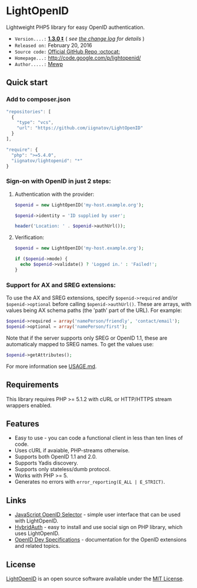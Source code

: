 # LightOpenID

Lightweight PHP5 library for easy OpenID authentication.

* `Version....:` [**1.3.0** :arrow_double_down:][1]
                 ( *see [the change log][2] for details* )
* `Released on:` February 20, 2016
* `Source code:` [Official GitHub Repo :octocat:][3]
* `Homepage...:` http://code.google.com/p/lightopenid/
* `Author.....:` [Mewp][4]

[1]: https://github.com/iignatov/LightOpenID/archive/master.zip
[2]: https://github.com/iignatov/LightOpenID/blob/master/CHANGELOG.md
[3]: https://github.com/Mewp/lightopenid
[4]: https://github.com/Mewp


## Quick start

### Add to composer.json

```javascript
"repositories": [
  {
    "type": "vcs",
    "url": "https://github.com/iignatov/LightOpenID"
  }
],

"require": {	
  "php": ">=5.4.0",
  "iignatov/lightopenid": "*"
}
```

### Sign-on with OpenID in just 2 steps:
  
  1. Authentication with the provider:

     ```php
     $openid = new LightOpenID('my-host.example.org');
     
     $openid->identity = 'ID supplied by user';
     
     header('Location: ' . $openid->authUrl());
     ```
  2. Verification:

     ```php
     $openid = new LightOpenID('my-host.example.org');
     
     if ($openid->mode) {
       echo $openid->validate() ? 'Logged in.' : 'Failed!';
     }
     ```

### Support for AX and SREG extensions:
  
  To use the AX and SREG extensions, specify `$openid->required` and/or `$openid->optional` 
  before calling `$openid->authUrl()`. These are arrays, with values being AX schema paths 
  (the 'path' part of the URL). For example:

  ```php
  $openid->required = array('namePerson/friendly', 'contact/email');
  $openid->optional = array('namePerson/first');
  ```

  Note that if the server supports only SREG or OpenID 1.1, these are automaticaly mapped 
  to SREG names. To get the values use:

  ```php  
  $openid->getAttributes();
  ```

  For more information see [USAGE.md](http://github.com/iignatov/LightOpenID/blob/master/USAGE.md).


## Requirements

This library requires PHP >= 5.1.2 with cURL or HTTP/HTTPS stream wrappers enabled.


## Features

* Easy to use - you can code a functional client in less than ten lines of code.
* Uses cURL if avaiable, PHP-streams otherwise.
* Supports both OpenID 1.1 and 2.0.
* Supports Yadis discovery.
* Supports only stateless/dumb protocol.
* Works with PHP >= 5.
* Generates no errors with `error_reporting(E_ALL | E_STRICT)`.


## Links

* [JavaScript OpenID Selector](http://code.google.com/p/openid-selector/) -
  simple user interface that can be used with LightOpenID.
* [HybridAuth](http://hybridauth.sourceforge.net/) -
  easy to install and use social sign on PHP library, which uses LightOpenID.
* [OpenID Dev Specifications](http://openid.net/developers/specs/) -
  documentation for the OpenID extensions and related topics.


## License

[LightOpenID](http://github.com/iignatov/LightOpenID)
is an open source software available under the
[MIT License](http://opensource.org/licenses/mit-license.php).
